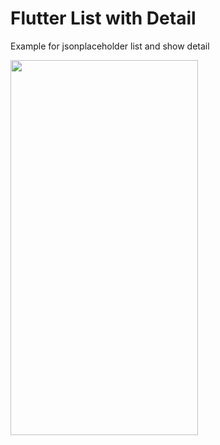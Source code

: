# Flutter List with Detail

Example for jsonplaceholder list and show detail 


<img src="https://user-images.githubusercontent.com/38347131/117049979-814e9600-ad1d-11eb-846a-8fa4261f0899.gif" width="300"  height="600"   />
